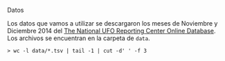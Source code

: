 Datos

Los datos que vamos a utilizar se descargaron los meses de Noviembre y Diciembre 2014 del [The National UFO Reporting Center Online Database](http://www.nuforc.org/webreports/ndxevent.html).
Los archivos se encuentran en la carpeta de `data`.


```
> wc -l data/*.tsv | tail -1 | cut -d' ' -f 3
```